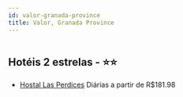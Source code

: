 ```yaml
---
id: valor-granada-province
title: Valor, Granada Province
---
```


<center><img src="https://assets.cosmos-data.com/55/0670c824c4cf2797ab3e3017c62e444d/1984111.jpg" alt="" /></center>


## Hotéis 2 estrelas - ⭐️⭐️

-    [Hostal Las Perdices](https://www.hurb.com/hoteis/valor/hostal-las-perdices-JNP-JP708658?cmp=18055) Diárias a partir de R$181.98
   > 
